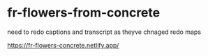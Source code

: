 # fr-flowers-from-concrete

need to redo captions and transcript as theyve chnaged
redo maps

https://fr-flowers-concrete.netlify.app/
